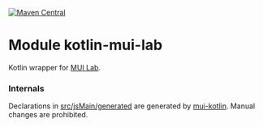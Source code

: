 [![Maven Central](https://img.shields.io/maven-central/v/org.jetbrains.kotlin-wrappers/kotlin-muix-tree-view)](https://mvnrepository.com/artifact/org.jetbrains.kotlin-wrappers/kotlin-muix-tree-view)

# Module kotlin-mui-lab

Kotlin wrapper for [MUI Lab](https://mui.com/material-ui/about-the-lab/).

### Internals

Declarations in [src/jsMain/generated](./src/jsMain/generated) are generated by [mui-kotlin](https://github.com/karakum-team/mui-kotlin). Manual changes are prohibited.
